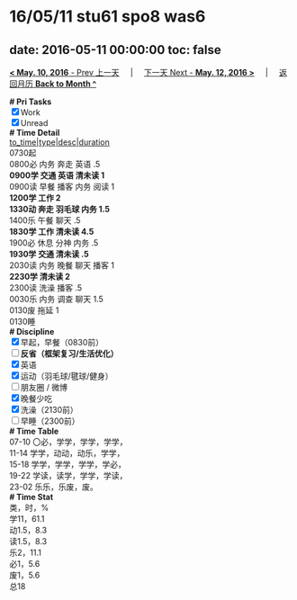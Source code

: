 # 16/05/11 stu61 spo8 was6

date: 2016-05-11 00:00:00
toc: false
---
[**< May. 10, 2016** - Prev 上一天](/lifelogs/2016/05/d10.md) &nbsp; &nbsp; | &nbsp; &nbsp; [下一天 Next - **May. 12, 2016 >**](/lifelogs/2016/05/d12.md) &nbsp; &nbsp; |  &nbsp; &nbsp; [返回月历 **Back to Month ^**](/lifelogs/2016/05/index.md)
<br/><div><b># Pri Tasks</b></div><div><input checked="true" type="checkbox"/>Work</div><div><input checked="true" type="checkbox"/>Unread</div><div><b># Time Detail</b></div><div><u>to_time|type|desc|duration</u></div><div>0730起</div><div>0800必 内务 奔走 英语 .5</div><div><b>0900学 交通 英语 清未读 1</b></div><div>0900读 早餐 播客 内务 阅读 1</div><div><b>1200学 工作 2</b></div><div><b>1330动 奔走 羽毛球 内务 1.5</b></div><div>1400乐 午餐 聊天 .5</div><div><b>1830学 工作 清未读 4.5</b></div><div>1900必 休息 分神 内务 .5</div><div><b>1930学 交通 清未读 .5</b></div><div>2030读 内务 晚餐 聊天 播客 1</div><div><b>2230学 清未读 2</b></div><div>2300读 洗澡 播客 .5</div><div>0030乐 内务 调查 聊天 1.5</div><div>0130废 拖延 1</div><div>0130睡</div><div><b># Discipline</b></div><div><input checked="true" type="checkbox"/>早起，早餐（0830前）</div><div><b><input type="checkbox"/></b><b>反省（框架复习/生活优化）</b></div><div><input checked="true" type="checkbox"/>英语</div><div><input checked="true" type="checkbox"/>运动（羽毛球/毽球/健身）</div><div><input type="checkbox"/>朋友圈 / 微博</div><div><input checked="true" type="checkbox"/>晚餐少吃</div><div><input checked="true" type="checkbox"/>洗澡（2130前）</div><div><input type="checkbox"/>早睡（2300前）</div><div><b># Time Table</b></div><div>07-10 〇必，学学，学学，学学，</div><div>11-14 学学，动动，动乐，学学，</div><div>15-18 学学，学学，学学，学必，</div><div>19-22 学读，读学，学学，学读，</div><div>23-02 乐乐，乐废，废。</div><div><b># Time Stat</b></div><div>类，时，%</div><div>学11，61.1</div><div>动1.5，8.3</div><div>读1.5，8.3</div><div>乐2，11.1</div><div>必1，5.6</div><div>废1，5.6</div><div>总18</div>
